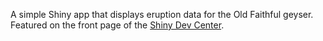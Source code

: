 A simple Shiny app that displays eruption data for the Old Faithful geyser. Featured on the front page of the [Shiny Dev Center](http://shiny.rstudio.com).